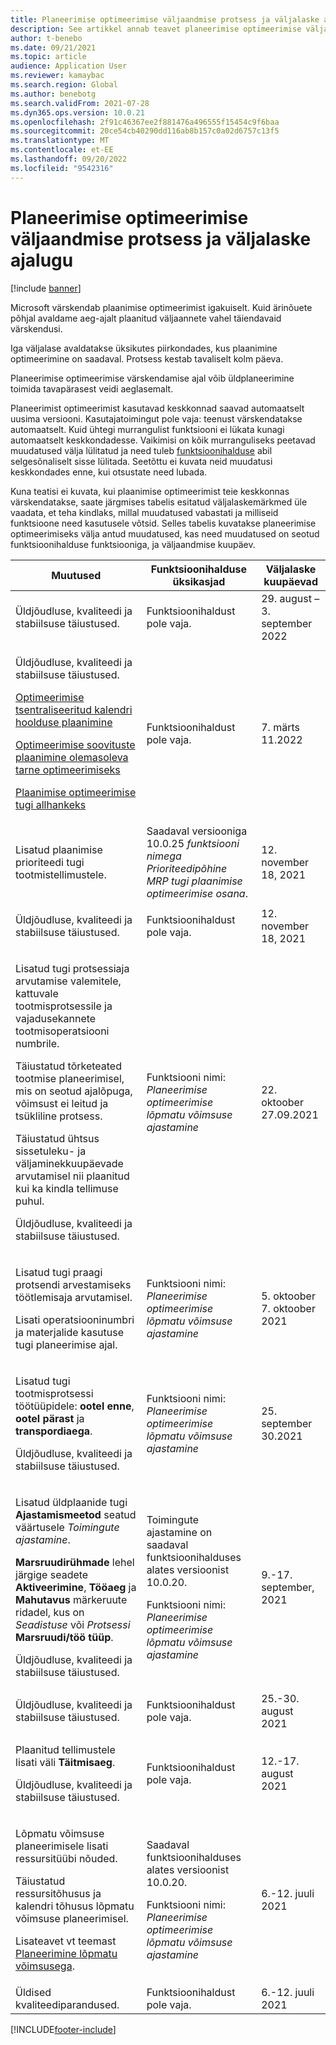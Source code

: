 ```yaml
---
title: Planeerimise optimeerimise väljaandmise protsess ja väljalaske ajalugu
description: See artikkel annab teavet planeerimise optimeerimise väljalaske protsessi ja vabastamise ajaloo kohta.
author: t-benebo
ms.date: 09/21/2021
ms.topic: article
audience: Application User
ms.reviewer: kamaybac
ms.search.region: Global
ms.author: benebotg
ms.search.validFrom: 2021-07-28
ms.dyn365.ops.version: 10.0.21
ms.openlocfilehash: 2f91c46367ee2f881476a496555f15454c9f6baa
ms.sourcegitcommit: 20ce54cb40290dd116ab8b157c0a02d6757c13f5
ms.translationtype: MT
ms.contentlocale: et-EE
ms.lasthandoff: 09/20/2022
ms.locfileid: "9542316"
---
```

# <a name="planning-optimization-release-process-and-release-history"></a>Planeerimise optimeerimise väljaandmise protsess ja väljalaske ajalugu

[!include [banner](../../includes/banner.md)]

Microsoft värskendab plaanimise optimeerimist igakuiselt. Kuid ärinõuete põhjal avaldame aeg-ajalt plaanitud väljaannete vahel täiendavaid värskendusi.

Iga väljalase avaldatakse üksikutes piirkondades, kus plaanimine optimeerimine on saadaval. Protsess kestab tavaliselt kolm päeva.

Planeerimise optimeerimise värskendamise ajal võib üldplaneerimine toimida tavapärasest veidi aeglasemalt.

Planeerimist optimeerimist kasutavad keskkonnad saavad automaatselt uusima versiooni. Kasutajatoimingut pole vaja: teenust värskendatakse automaatselt. Kuid ühtegi murrangulist funktsiooni ei lükata kunagi automaatselt keskkondadesse. Vaikimisi on kõik murranguliseks peetavad muudatused välja lülitatud ja need tuleb [funktsioonihalduse](../../../fin-ops-core/fin-ops/get-started/feature-management/feature-management-overview.md) abil selgesõnaliselt sisse lülitada. Seetõttu ei kuvata neid muudatusi keskkondades enne, kui otsustate need lubada.

Kuna teatisi ei kuvata, kui plaanimise optimeerimist teie keskkonnas värskendatakse, saate järgmises tabelis esitatud väljalaskemärkmed üle vaadata, et teha kindlaks, millal muudatused vabastati ja milliseid funktsioone need kasutusele võtsid. Selles tabelis kuvatakse planeerimise optimeerimiseks välja antud muudatused, kas need muudatused on seotud funktsioonihalduse funktsiooniga, ja väljaandmise kuupäev.

<!-- KFM: Add this? [Use batch disposition codes to mark batches as available or unavailable](../../inventory/batch-disposition-codes.md) --> 

| Muutused | Funktsioonihalduse üksikasjad | Väljalaske kuupäevad |
|---|---|---|
| <p>Üldjõudluse, kvaliteedi ja stabiilsuse täiustused. | Funktsioonihaldust pole vaja. | 29. august – 3. september 2022 |
| <p>Üldjõudluse, kvaliteedi ja stabiilsuse täiustused.<p>[Optimeerimise tsentraliseeritud kalendri hoolduse plaanimine](../supply-chain-calendars-master-planning.md)<p>[Optimeerimise soovituste plaanimine olemasoleva tarne optimeerimiseks](../action-messages.md)<p>[Plaanimise optimeerimise tugi allhankeks](../../production-control/manage-subcontract-work-production.md) | Funktsioonihaldust pole vaja. | 7. märts 11.2022 |
| <p>Lisatud plaanimise prioriteedi tugi tootmistellimustele. | Saadaval versiooniga 10.0.25 *funktsiooni nimega Prioriteedipõhine MRP tugi plaanimise optimeerimise osana*. | 12. november 18, 2021 |
| <p>Üldjõudluse, kvaliteedi ja stabiilsuse täiustused. | Funktsioonihaldust pole vaja. | 12. november 18, 2021 |
| <p>Lisatud tugi protsessiaja arvutamise valemitele, kattuvale tootmisprotsessile ja vajadusekannete tootmisoperatsiooni numbrile.</p><p>Täiustatud tõrketeated tootmise planeerimisel, mis on seotud ajalõpuga, võimsust ei leitud ja tsükliline protsess.</p><p>Täiustatud ühtsus sissetuleku- ja väljaminekkuupäevade arvutamisel nii plaanitud kui ka kindla tellimuse puhul.</p><p>Üldjõudluse, kvaliteedi ja stabiilsuse täiustused. | Funktsiooni nimi: *Planeerimise optimeerimise lõpmatu võimsuse ajastamine* | 22. oktoober 27.09.2021 |
| <p>Lisatud tugi praagi protsendi arvestamiseks töötlemisaja arvutamisel.</p><p>Lisati operatsiooninumbri ja materjalide kasutuse tugi planeerimise ajal. | Funktsiooni nimi: *Planeerimise optimeerimise lõpmatu võimsuse ajastamine* | 5. oktoober 7. oktoober 2021 |
| <p>Lisatud tugi tootmisprotsessi töötüüpidele: **ootel enne**, **ootel pärast** ja **transpordiaega**.</p><p>Üldjõudluse, kvaliteedi ja stabiilsuse täiustused. | Funktsiooni nimi: *Planeerimise optimeerimise lõpmatu võimsuse ajastamine* | 25. september 30.2021 |
| <p>Lisatud üldplaanide tugi **Ajastamismeetod** seatud väärtusele *Toimingute ajastamine*.</p><p>**Marsruudirühmade** lehel järgige seadete **Aktiveerimine**, **Tööaeg** ja **Mahutavus** märkeruute ridadel, kus on *Seadistuse* või *Protsessi* **Marsruudi/töö tüüp**. </p><p>Üldjõudluse, kvaliteedi ja stabiilsuse täiustused. | <p>Toimingute ajastamine on saadaval funktsioonihalduses alates versioonist 10.0.20.</p><p>Funktsiooni nimi: *Planeerimise optimeerimise lõpmatu võimsuse ajastamine*</p>  | 9.-17. september, 2021 |
| Üldjõudluse, kvaliteedi ja stabiilsuse täiustused. | Funktsioonihaldust pole vaja. | 25.-30. august 2021 |
| <p>Plaanitud tellimustele lisati väli **Täitmisaeg**.</p><p>Üldjõudluse, kvaliteedi ja stabiilsuse täiustused.</p> | Funktsioonihaldust pole vaja. | 12.-17. august 2021 |
| <p>Lõpmatu võimsuse planeerimisele lisati ressursitüübi nõuded.</p><p>Täiustatud ressursitõhusus ja kalendri tõhusus lõpmatu võimsuse planeerimisel.</p><p>Lisateavet vt teemast [Planeerimine lõpmatu võimsusega](infinite-capacity-planning.md). | <p>Saadaval funktsioonihalduses alates versioonist 10.0.20.</p><p>Funktsiooni nimi: *Planeerimise optimeerimise lõpmatu võimsuse ajastamine*</p> | 6.-12. juuli 2021 |
| Üldised kvaliteediparandused. | Funktsioonihaldust pole vaja. | 6.-12. juuli 2021 |

[!INCLUDE[footer-include](../../../includes/footer-banner.md)]
